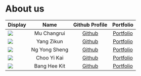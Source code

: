# About us

| Display                                             |     Name      |              Github Profile               |           Portfolio            |
|-----------------------------------------------------|:-------------:|:-----------------------------------------:|:------------------------------:|
| ![](https://via.placeholder.com/100.png?text=Photo) |  Mu Changrui  | [Github](https://github.com/Ch40gRv1-Mu)  |  [Portfolio](team/ch40grv1-mu.md)  |
| ![](https://via.placeholder.com/100.png?text=Photo) |  Yang Zikun   |    [Github](https://github.com/Yzkkk)     |   [Portfolio](team/yzkkk.md)   |
| ![](https://via.placeholder.com/100.png?text=Photo) | Ng Yong Sheng |   [Github](https://github.com/ngys117)    |  [Portfolio](team/ngys117.md)  |
| ![](https://via.placeholder.com/100.png?text=Photo) |  Choo Yi Kai  |  [Github](https://github.com/chooyikai/)  | [Portfolio](team/chooyikai.md) |
| ![](https://via.placeholder.com/100.png?text=Photo) | Bang Hee Kit  | [Github](https://github.com/heekit73098/) |  [Portfolio](team/heekit73098.md)  |


